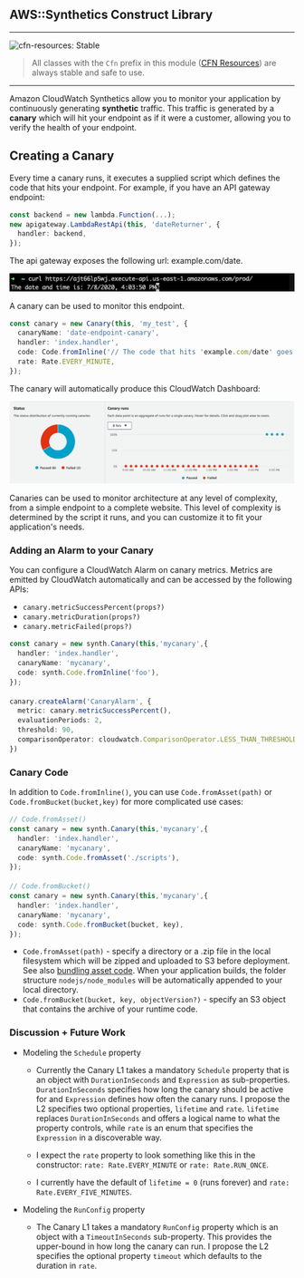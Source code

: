 ## AWS::Synthetics Construct Library

<!--BEGIN STABILITY BANNER-->
---

![cfn-resources: Stable](https://img.shields.io/badge/cfn--resources-stable-success.svg?style=for-the-badge)

> All classes with the `Cfn` prefix in this module ([CFN Resources](https://docs.aws.amazon.com/cdk/latest/guide/constructs.html#constructs_lib)) are always stable and safe to use.

---
<!--END STABILITY BANNER-->

Amazon CloudWatch Synthetics allow you to monitor your application by continuously generating **synthetic** traffic. This traffic is generated by a **canary** which will hit your endpoint as if it were a customer, allowing you to verify the health of your endpoint.

## Creating a Canary

Every time a canary runs, it executes a supplied script which defines the code that hits your endpoint. For example, if you have an API gateway endpoint: 

```ts
const backend = new lambda.Function(...);
new apigateway.LambdaRestApi(this, 'dateReturner', {
  handler: backend,
});
```

The api gateway exposes the following url: example.com/date.

![Endpoint Screenshot](images/endpoint-example.png)

A canary can be used to monitor this endpoint. 

```ts
const canary = new Canary(this, 'my_test', {
  canaryName: 'date-endpoint-canary',
  handler: 'index.handler',
  code: Code.fromInline('// The code that hits 'example.com/date' goes here'),
  rate: Rate.EVERY_MINUTE,
});
```

The canary will automatically produce this CloudWatch Dashboard:

![UI Screenshot](images/ui-screenshot-1.png)

Canaries can be used to monitor architecture at any level of complexity, from a simple endpoint to a complete website. This level of complexity is determined by the script it runs, and you can customize it to fit your application's needs.

### Adding an Alarm to your Canary

You can configure a CloudWatch Alarm on canary metrics. Metrics are emitted by CloudWatch automatically and can be accessed by the following APIs:
- `canary.metricSuccessPercent(props?)`
- `canary.metricDuration(props?)`
- `canary.metricFailed(props?)`

```ts
const canary = new synth.Canary(this,'mycanary',{
  handler: 'index.handler',
  canaryName: 'mycanary',
  code: synth.Code.fromInline('foo'),
});

canary.createAlarm('CanaryAlarm', {
  metric: canary.metricSuccessPercent(),
  evaluationPeriods: 2,
  threshold: 90,
  comparisonOperator: cloudwatch.ComparisonOperator.LESS_THAN_THRESHOLD,
})
```

### Canary Code

In addition to `Code.fromInline()`, you can use `Code.fromAsset(path)` or `Code.fromBucket(bucket,key)` for more complicated use cases:

```ts
// Code.fromAsset()
const canary = new synth.Canary(this,'mycanary',{
  handler: 'index.handler',
  canaryName: 'mycanary',
  code: synth.Code.fromAsset('./scripts'),
});

// Code.fromBucket()
const canary = new synth.Canary(this,'mycanary',{
  handler: 'index.handler',
  canaryName: 'mycanary',
  code: synth.Code.fromBucket(bucket, key),
});
```

- `Code.fromAsset(path)` - specify a directory or a .zip file in the local filesystem which will be zipped and uploaded to S3 before deployment. See also [bundling asset code](https://github.com/aws/aws-cdk/tree/master/packages/%40aws-cdk/aws-lambda#Bundling-Asset-Code). When your application builds, the folder structure `nodejs/node_modules` will be automatically appended to your local directory.
- `Code.fromBucket(bucket, key, objectVersion?)` - specify an S3 object that contains the archive of your runtime code. 

### Discussion + Future Work

- Modeling the `Schedule` property

  - Currently the Canary L1 takes a mandatory `Schedule` property that is an object with `DurationInSeconds` and `Expression` as sub-properties. `DurationInSeconds` specifies how long the canary should be active for and `Expression` defines how often the canary runs. I propose the L2 specifies two optional properties, `lifetime` and `rate`. `lifetime` replaces `DurationInSeconds` and offers a logical name to what the property controls, while `rate` is an enum that specifies the `Expression` in a discoverable way. 

  - I expect the `rate` property to look something like this in the constructor: `rate: Rate.EVERY_MINUTE` or `rate: Rate.RUN_ONCE`.
  
  - I currently have the default of `lifetime = 0` (runs forever) and `rate: Rate.EVERY_FIVE_MINUTES`.
  
- Modeling the `RunConfig` property

  - The Canary L1 takes a mandatory `RunConfig` property which is an object with a `TimeoutInSeconds` sub-property. This provides the upper-bound in how long the canary can run. I propose the L2 specifies the optional property `timeout` which defaults to the duration in `rate`.
